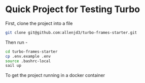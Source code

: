 # Quick Project for Testing Turbo

First, clone the project into a file

```bash
git clone git@github.com:allenjd3/turbo-frames-starter.git
```

Then run -

```bash
cd turbo-frames-starter
cp .env.example .env
source .bashrc-local
sail up
```

To get the project running in a docker container

